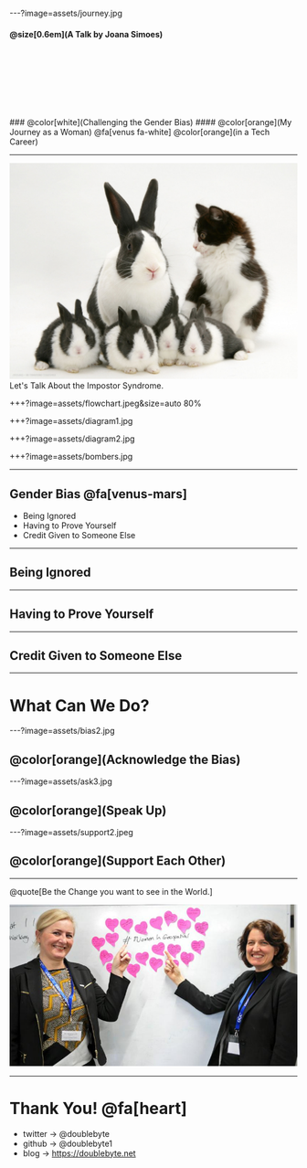 ---?image=assets/journey.jpg

#### @size[0.6em](A Talk by Joana Simoes)
<br>
<br>
<br>
<br>
<br>
<br>
<br>
### @color[white](Challenging the Gender Bias)
#### @color[orange](My Journey as a Woman) @fa[venus fa-white] @color[orange](in a Tech Career)

---
<div id="left-block">
  <img src="https://raw.githubusercontent.com/doublebyte1/keynotes/dev/assets/cat.jpeg">
</div>
<div id="right-block">
Let's Talk About the Impostor Syndrome.
</div>

+++?image=assets/flowchart.jpeg&size=auto 80%


+++?image=assets/diagram1.jpg
<!-- .slide: data-background-transition="none" -->
+++?image=assets/diagram2.jpg
<!-- .slide: data-background-transition="none" -->

+++?image=assets/bombers.jpg

---
## Gender Bias @fa[venus-mars]

* Being Ignored
* Having to Prove Yourself
* Credit Given to Someone Else

---
## Being Ignored

---
## Having to Prove Yourself

---
## Credit Given to Someone Else

---
# What Can We Do?

---?image=assets/bias2.jpg
## @color[orange](Acknowledge the Bias)

---?image=assets/ask3.jpg
## @color[orange](Speak Up)

---?image=assets/support2.jpeg
## @color[orange](Support Each Other)

---
@quote[Be the Change you want to see in the World.]

![bond](assets//WIG_Speakers.jpg)

---
# Thank You! @fa[heart]

* twitter -> @doublebyte
* github -> @doublebyte1
* blog -> https://doublebyte.net
